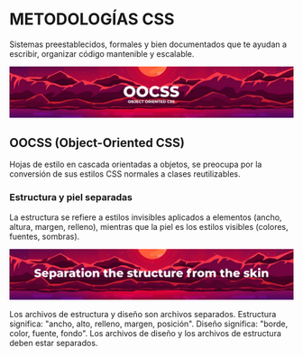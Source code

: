 # METODOLOGÍAS CSS
Sistemas preestablecidos, formales y bien documentados que te ayudan a escribir, organizar código mantenible y escalable.

![OOCSS-title](img/OOCSS-Title.jpeg "OOCSS title")

## OOCSS (Object-Oriented CSS)
Hojas de estilo en cascada orientadas a objetos, se preocupa por la conversión de sus estilos CSS normales a clases reutilizables.

### Estructura y piel separadas
La estructura se refiere a estilos invisibles aplicados a elementos (ancho, altura, margen, relleno), mientras que la piel es los estilos visibles (colores, fuentes, sombras).

![OOCSS-separation-structure-skin](img/OOCSS-separation-structure-skin.jpeg "OOCSS separation structure skin") 

Los archivos de estructura y diseño son archivos separados. Estructura significa: "ancho, alto, relleno, margen, posición". Diseño significa: "borde, color, fuente, fondo". Los archivos de diseño y los archivos de estructura deben estar separados.
